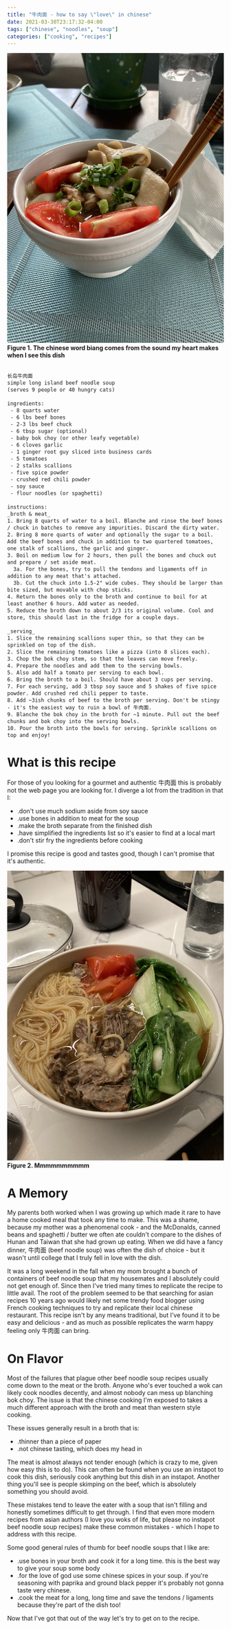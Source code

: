 ```yaml
---
title: "牛肉面 - how to say \"love\" in chinese"
date: 2021-03-30T23:17:32-04:00
tags: ["chinese", "noodles", "soup"]
categories: ["cooking", "recipes"]
---
```


![Taiwan's treat in brooklyn](/img/beef-noodle-soup-biang.jpg)
**Figure 1. The chinese word biang comes from the sound my heart makes when I see this dish**

```

长岛牛肉面
simple long island beef noodle soup
(serves 9 people or 40 hungry cats)

ingredients:
 - 8 quarts water
 - 6 lbs beef bones
 - 2-3 lbs beef chuck
 - 6 tbsp sugar (optional)
 - baby bok choy (or other leafy vegetable)
 - 6 cloves garlic
 - 1 ginger root guy sliced into business cards
 - 5 tomatoes
 - 2 stalks scallions
 - five spice powder
 - crushed red chili powder
 - soy sauce
 - flour noodles (or spaghetti)

instructions:
_broth & meat_
1. Bring 8 quarts of water to a boil. Blanche and rinse the beef bones / chuck in batches to remove any impurities. Discard the dirty water.
2. Bring 8 more quarts of water and optionally the sugar to a boil. Add the beef bones and chuck in addition to two quartered tomatoes, one stalk of scallions, the garlic and ginger.
3. Boil on medium low for 2 hours, then pull the bones and chuck out and prepare / set aside meat.
  3a. For the bones, try to pull the tendons and ligaments off in addition to any meat that's attached.
  3b. Cut the chuck into 1.5-2" wide cubes. They should be larger than bite sized, but movable with chop sticks.
4. Return the bones only to the broth and continue to boil for at least another 6 hours. Add water as needed.
5. Reduce the broth down to about 2/3 its original volume. Cool and store, this should last in the fridge for a couple days.

_serving_
1. Slice the remaining scallions super thin, so that they can be sprinkled on top of the dish.
2. Slice the remaining tomatoes like a pizza (into 8 slices each).
3. Chop the bok choy stem, so that the leaves can move freely.
4. Prepare the noodles and add them to the serving bowls.
5. Also add half a tomato per serving to each bowl.
6. Bring the broth to a boil. Should have about 3 cups per serving.
7. For each serving, add 3 tbsp soy sauce and 5 shakes of five spice powder. Add crushed red chili pepper to taste.
8. Add ~3ish chunks of beef to the broth per serving. Don't be stingy - it's the easiest way to ruin a bowl of 牛肉面.
9. Blanche the bok choy in the broth for ~1 minute. Pull out the beef chunks and bok choy into the serving bowls.
10. Pour the broth into the bowls for serving. Sprinkle scallions on top and enjoy!

```
  
  
# What is this recipe

For those of you looking for a gourmet and authentic 牛肉面 this is probably not the web page you are looking for. I diverge a lot from the tradition in that I:
 - .don't use much sodium aside from soy sauce
 - .use bones in addition to meat for the soup
 - .make the broth separate from the finished dish
 - .have simplified the ingredients list so it's easier to find at a local mart
 - .don't stir fry the ingredients before cooking

I promise this recipe is good and tastes good, though I can't promise that it's authentic.

![With spaghetti](/img/beef-noodle-soup.jpg)
**Figure 2. Mmmmmmmmmm**

# A Memory

My parents both worked when I was growing up which made it rare to have a home cooked meal that took any time to make. This was a shame, because my mother was a phenomenal cook - and the McDonalds, canned beans and spaghetti / butter we often ate couldn't compare to the dishes of Hunan and Taiwan that she had grown up eating. When we did have a fancy dinner, 牛肉面 (beef noodle soup) was often the dish of choice - but it wasn't until college that I truly fell in love with the dish.

It was a long weekend in the fall when my mom brought a bunch of containers of beef noodle soup that my housemates and I absolutely could not get enough of. Since then I've tried many times to replicate the recipe to little avail. The root of the problem seemed to be that searching for asian recipes 10 years ago would likely net some trendy food blogger using French cooking techniques to try and replicate their local chinese restaurant. This recipe isn't by any means traditional, but I've found it to be easy and delicious - and as much as possible replicates the warm happy feeling only 牛肉面 can bring.

# On Flavor

Most of the failures that plague other beef noodle soup recipes usually come down to the meat or the broth. Anyone who's ever touched a wok can likely cook noodles decently, and almost nobody can mess up blanching bok choy. The issue is that the chinese cooking I'm exposed to takes a much different approach with the broth and meat than western style cooking.

These issues generally result in a broth that is:
 - .thinner than a piece of paper
 - .not chinese tasting, which does my head in

The meat is almost always not tender enough (which is crazy to me, given how easy this is to do). This can often be found when you use an instapot to cook this dish, seriously cook anything but this dish in an instapot. Another thing you'll see is people skimping on the beef, which is absolutely something you should avoid.

These mistakes tend to leave the eater with a soup that isn't filling and honestly sometimes difficult to get through. I find that even more modern recipes from asian authors (I love you woks of life, but please no instapot beef noodle soup recipes) make these common mistakes - which I hope to address with this recipe.

Some good general rules of thumb for beef noodle soups that I like are:

 - .use bones in your broth and cook it for a long time. this is the best way to give your soup some body
 - .for the love of god use some chinese spices in your soup. if you're seasoning with paprika and ground black pepper it's probably not gonna taste very chinese.
 - .cook the meat for a long, long time and save the tendons / ligaments because they're part of the dish too!

Now that I've got that out of the way let's try to get on to the recipe.
